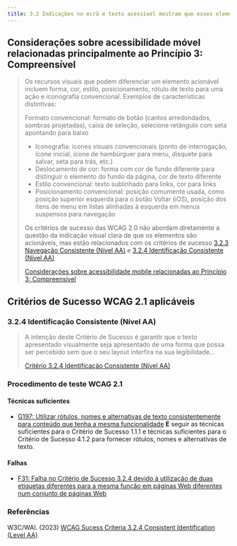 ```yaml
---
title: 3.2 Indicações no ecrã e texto acessível mostram que esses elementos são ativavéis
---
```


## Considerações sobre acessibilidade móvel relacionadas principalmente ao Princípio 3: Compreensível

>
><font color="#757575">Os recursos visuais que podem diferenciar um elemento acionável incluem forma, cor, estilo, posicionamento, rótulo de texto para uma ação e iconografia convencional. Exemplos de características distintivas:
>
>Formato convencional: formato de botão (cantos arredondados, sombras projetadas), caixa de seleção, selecione retângulo com seta apontando para baixo
> - Iconografia: ícones visuais convencionais (ponto de interrogação, ícone inicial, ícone de hambúrguer para menu, disquete para salvar, seta para trás, etc.)
> - Deslocamento de cor: forma com cor de fundo diferente para distinguir o elemento do fundo da página, cor de texto diferente
> - Estilo convencional: texto sublinhado para links, cor para links
> - Posicionamento convencional: posição comumente usada, como posição superior esquerda para o botão Voltar (iOS), posição dos itens de menu em listas alinhadas à esquerda em menus suspensos para navegação</font>
> 
> Os critérios de sucesso das WCAG 2.0 não abordam diretamente a questão da indicação visual clara de que os elementos são acionáveis, mas estão relacionados com os critérios de sucesso [3.2.3 Navegação Consistente (Nível AA)](https://www.w3.org/WAI/WCAG21/Understanding/consistent-navigation) e [3.2.4 Identificação Consistente (Nível AA)](https://www.w3.org/WAI/WCAG21/Understanding/consistent-identification)
>
> [Considerações sobre acessibilidade mobile relacionadas ao Princípio 3: Compreensível](https://www.w3.org/TR/mobile-accessibility-mapping/#provide-clear-indication-that-elements-are-actionable)

## Critérios de Sucesso WCAG 2.1 aplicáveis

### 3.2.4 Identificação Consistente (Nível AA)
><font color="#757575">A intenção deste Critério de Sucesso é garantir que o texto apresentado visualmente seja apresentado de uma forma que possa ser percebido sem que o seu layout interfira na sua legibilidade...</font>
>
> [Critério 3.2.4 Identificação Consistente (Nível AA)](https://www.w3.org/WAI/WCAG21/Understanding/consistent-identification)
>

### Procedimento de teste WCAG 2.1

#### Técnicas suficientes
- [G197: Utilizar rótulos, nomes e alternativas de texto consistentemente para conteúdo que tenha a mesma funcionalidade](/tecnicas-procedimentos-de-teste/G197.md) **E** seguir as técnicas suficientes para o Critério de Sucesso 1.1.1 e técnicas suficientes para o Critério de Sucesso 4.1.2 para fornecer rótulos, nomes e alternativas de texto.
#### Falhas
- [F31: Falha no Critério de Sucesso 3.2.4 devido à utilização de duas etiquetas diferentes para a mesma função em páginas Web diferentes num conjunto de páginas Web](/falhas/F31.md)


### Referências

W3C/WAI. (2023) [WCAG Sucess Criteria 3.2.4 Consistent Identification (Level AA)](https://www.w3.org/WAI/WCAG21/Understanding/consistent-identification)


